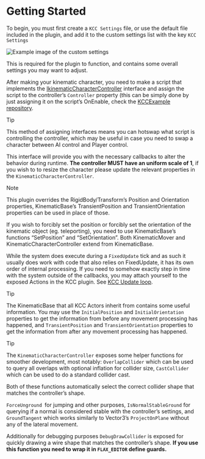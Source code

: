 # Getting Started

To begin, you must first create a `KCC Settings` file, or use the default file included in the plugin, and add it to the custom settings list with the key `KCC Settings`

![ Example image of the custom settings ](/KCC/images/settings.png)

This is required for the plugin to function, and contains some overall settings you may want to adjust.

After making your kinematic character, you need to make a script that implements the [IkinematicCharacterController](/api/KCC.IKinematicCharacter.html) interface and assign the script to the controller’s `Controller` property (this can be simply done by just assigning it on the script’s OnEnable, check the [KCCExample repository](https://github.com/Zode/KCCExample).

> [!TIP]
> This method of assigning interfaces means you can hotswap what script is controlling the controller, which may be useful in case you need to swap a character between AI control and Player control.

This interface will provide you with the necessary callbacks to alter the behavior during runtime.
**The controller MUST have an uniform scale of 1**, if you wish to to resize the character please update the relevant properties in the `KinematicCharacterController`.

> [!NOTE]
> This plugin overrides the RigidBody/Transform’s Position and Orientation properties, KinematicBase’s TransientPosition and TransientOrientation properties can be used in place of those.
>
>If you wish to forcibly set the position or forcibly set the orientation of the kinematic object (eg. teleporting), you need to use KinematicBase’s functions “SetPosition” and “SetOrientation”. Both KinematicMover and KinematicCharacterController extend from KinematicBase.

While the system does execute during a `FixedUpdate` tick and as such it usually does work with code that also relies on FixedUpdate, it has its own order of internal processing. If you need to somehow exactly step in time with the system outside of the callbacks, you may attach yourself to the exposed Actions in the KCC plugin. See [KCC Update loop](kccloop.md).

> [!TIP]
> The KinematicBase that all KCC Actors inherit from contains some useful information.
> You may use the `InitialPosition` and `InitialOrientation` properties to get the information from before any movement processing has happened, and `TransientPosition` and `TransientOrientation` properties to get the information from after any movement processing has happened.

> [!TIP]
> The `KinematicCharacterController` exposes some helper functions for smoother development, most notably: `OverlapCollider` which can be used to query all overlaps with optional inflation for collider size, `CastCollider` which can be used to do a standard collider cast.
>
> Both of these functions automatically select the correct collider shape that matches the controller’s shape.
>
> `ForceUnground `for jumping and other purposes, `IsNormalStableGround` for querying if a normal is considered stable with the controller’s settings, and `GroundTangent` which works similarly to Vector3’s `ProjectOnPlane` without any of the lateral movement.
>
> Additionally for debugging purposes `DebugDrawCollider` is exposed for quickly drawing a wire shape that matches the controller’s shape. **If you use this function you need to wrap it in `FLAX_EDITOR` define guards.**